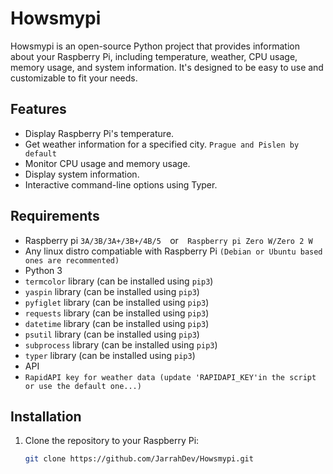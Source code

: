 # Howsmypi

Howsmypi is an open-source Python project that provides information about your Raspberry Pi, including temperature, weather, CPU usage, memory usage, and system information. It's designed to be easy to use and customizable to fit your needs.

## Features

- Display Raspberry Pi's temperature.
- Get weather information for a specified city. `Prague and Pislen by default`
- Monitor CPU usage and memory usage.
- Display system information.
- Interactive command-line options using Typer.

## Requirements
- Raspberry pi  `3A/3B/3A+/3B+/4B/5  `or`  Raspberry pi Zero W/Zero 2 W`
- Any linux distro compatiable with Raspberry Pi `(Debian or Ubuntu based ones are recommented)` 
- Python 3
- `termcolor` library (can be installed using `pip3`)
- `yaspin` library (can be installed using `pip3`)
- `pyfiglet` library (can be installed using `pip3`)
- `requests` library (can be installed using `pip3`)
- `datetime` library (can be installed using `pip3`)
- `psutil` library (can be installed using `pip3`)
- `subprocess` library (can be installed using `pip3`)
- `typer` library (can be installed using `pip3`)
- API
- `RapidAPI key for weather data (update 'RAPIDAPI_KEY'in the script or use the default one...)`

## Installation

1. Clone the repository to your Raspberry Pi:

   ```bash
   git clone https://github.com/JarrahDev/Howsmypi.git
